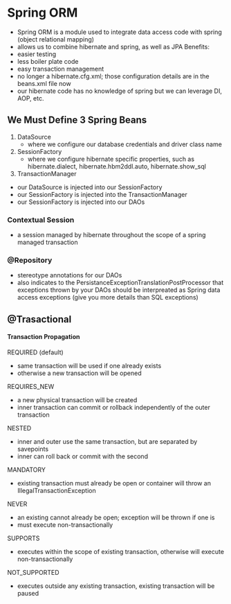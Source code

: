 # Spring ORM
- Spring ORM is a module used to integrate data access code with spring (object relational mapping)
- allows us to combine hibernate and spring, as well as JPA
Benefits:
- easier testing 
- less boiler plate code 
- easy transaction management
- no longer a hibernate.cfg.xml; those configuration details are in the beans.xml file now
- our hibernate code has no knowledge of spring but we can leverage DI, AOP, etc.

## We Must Define 3 Spring Beans
1. DataSource
    - where we configure our database credentials and driver class name
2. SessionFactory
    - where we configure hibernate specific properties, such as hibernate.dialect, hibernate.hbm2ddl.auto, hibernate.show_sql
3. TransactionManager

- our DataSource is injected into our SessionFactory
- our SessionFactory is injected into the TransactionManager
- our SessionFactory is injected into our DAOs


### Contextual Session
- a session managed by hibernate throughout the scope of a spring managed transaction

### @Repository 
- stereotype annotations for our DAOs 
- also indicates to the PersistanceExceptionTranslationPostProcessor that exceptions thrown by your DAOs should be interpreated as Spring data access exceptions (give you more details than SQL exceptions)


## @Trasactional

#### Transaction Propagation
REQUIRED (default)
- same transaction will be used if one already exists
- otherwise a new transaction will be opened

REQUIRES_NEW
- a new physical transaction will be created
- inner transaction can commit or rollback independently of the outer transaction

NESTED
- inner and outer use the same transaction, but are separated by savepoints 
- inner can roll back or commit with the second

MANDATORY
- existing transaction must already be open or container will throw an IllegalTransactionException

NEVER
- an existing cannot already be open; exception will be thrown if one is
- must execute non-transactionally

SUPPORTS
- executes within the scope of existing transaction, otherwise will execute non-transactionally

NOT_SUPPORTED
- executes outside any existing transaction, existing transaction will be paused


